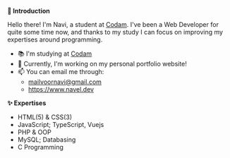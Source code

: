 **👋 Introduction**

Hello there! I'm Navi, a student at [Codam](https://www.codam.nl/). I've been a Web Developer for quite some time now, and thanks to my study I can focus on improving my expertises around programming.

- 📚 I'm studying at [Codam](https://www.codam.nl/)
- 🔭 Currently, I'm working on my personal portfolio website!
- 📫 You can email me through:
  -  mailvoornavi@gmail.com
  -  https://www.navel.dev

**✨ Expertises**

- HTML(5) & CSS(3)
- JavaScript; TypeScript, Vuejs
- PHP & OOP
- MySQL; Databasing
- C Programming

<!--
**naviisml/naviisml** is a ✨ _special_ ✨ repository because its `README.md` (this file) appears on your GitHub profile.

Here are some ideas to get you started:

- 🔭 I’m currently working on ...
- 🌱 I’m currently learning ...
- 👯 I’m looking to collaborate on ...
- 🤔 I’m looking for help with ...
- 💬 Ask me about ...
- 📫 How to reach me: ...
- 😄 Pronouns: ...
- ⚡ Fun fact: ...
-->
